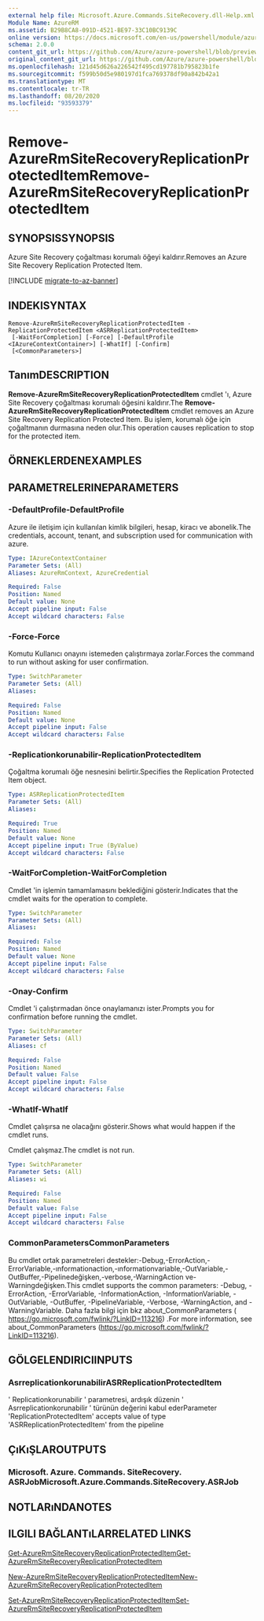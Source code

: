 ```yaml
---
external help file: Microsoft.Azure.Commands.SiteRecovery.dll-Help.xml
Module Name: AzureRM
ms.assetid: B29B8CA8-091D-4521-BE97-33C10BC9139C
online version: https://docs.microsoft.com/en-us/powershell/module/azurerm.siterecovery/remove-azurermsiterecoveryreplicationprotecteditem
schema: 2.0.0
content_git_url: https://github.com/Azure/azure-powershell/blob/preview/src/ResourceManager/SiteRecovery/Commands.SiteRecovery/help/Remove-AzureRmSiteRecoveryReplicationProtectedItem.md
original_content_git_url: https://github.com/Azure/azure-powershell/blob/preview/src/ResourceManager/SiteRecovery/Commands.SiteRecovery/help/Remove-AzureRmSiteRecoveryReplicationProtectedItem.md
ms.openlocfilehash: 121d45d626a226542f495cd197781b795823b1fe
ms.sourcegitcommit: f599b50d5e980197d1fca769378df90a842b42a1
ms.translationtype: MT
ms.contentlocale: tr-TR
ms.lasthandoff: 08/20/2020
ms.locfileid: "93593379"
---
```

# <span data-ttu-id="ca12b-101">Remove-AzureRmSiteRecoveryReplicationProtectedItem</span><span class="sxs-lookup"><span data-stu-id="ca12b-101">Remove-AzureRmSiteRecoveryReplicationProtectedItem</span></span>

## <span data-ttu-id="ca12b-102">SYNOPSIS</span><span class="sxs-lookup"><span data-stu-id="ca12b-102">SYNOPSIS</span></span>
<span data-ttu-id="ca12b-103">Azure Site Recovery çoğaltması korumalı öğeyi kaldırır.</span><span class="sxs-lookup"><span data-stu-id="ca12b-103">Removes an Azure Site Recovery Replication Protected Item.</span></span>

[!INCLUDE [migrate-to-az-banner](../../includes/migrate-to-az-banner.md)]

## <span data-ttu-id="ca12b-104">INDEKI</span><span class="sxs-lookup"><span data-stu-id="ca12b-104">SYNTAX</span></span>

```
Remove-AzureRmSiteRecoveryReplicationProtectedItem -ReplicationProtectedItem <ASRReplicationProtectedItem>
 [-WaitForCompletion] [-Force] [-DefaultProfile <IAzureContextContainer>] [-WhatIf] [-Confirm]
 [<CommonParameters>]
```

## <span data-ttu-id="ca12b-105">Tanım</span><span class="sxs-lookup"><span data-stu-id="ca12b-105">DESCRIPTION</span></span>
<span data-ttu-id="ca12b-106">**Remove-AzureRmSiteRecoveryReplicationProtectedItem** cmdlet 'ı, Azure Site Recovery çoğaltması korumalı öğesini kaldırır.</span><span class="sxs-lookup"><span data-stu-id="ca12b-106">The **Remove-AzureRmSiteRecoveryReplicationProtectedItem** cmdlet removes an Azure Site Recovery Replication Protected Item.</span></span>
<span data-ttu-id="ca12b-107">Bu işlem, korumalı öğe için çoğaltmanın durmasına neden olur.</span><span class="sxs-lookup"><span data-stu-id="ca12b-107">This operation causes replication to stop for the protected item.</span></span>

## <span data-ttu-id="ca12b-108">ÖRNEKLERDEN</span><span class="sxs-lookup"><span data-stu-id="ca12b-108">EXAMPLES</span></span>

## <span data-ttu-id="ca12b-109">PARAMETRELERINE</span><span class="sxs-lookup"><span data-stu-id="ca12b-109">PARAMETERS</span></span>

### <span data-ttu-id="ca12b-110">-DefaultProfile</span><span class="sxs-lookup"><span data-stu-id="ca12b-110">-DefaultProfile</span></span>
<span data-ttu-id="ca12b-111">Azure ile iletişim için kullanılan kimlik bilgileri, hesap, kiracı ve abonelik.</span><span class="sxs-lookup"><span data-stu-id="ca12b-111">The credentials, account, tenant, and subscription used for communication with azure.</span></span>

```yaml
Type: IAzureContextContainer
Parameter Sets: (All)
Aliases: AzureRmContext, AzureCredential

Required: False
Position: Named
Default value: None
Accept pipeline input: False
Accept wildcard characters: False
```

### <span data-ttu-id="ca12b-112">-Force</span><span class="sxs-lookup"><span data-stu-id="ca12b-112">-Force</span></span>
<span data-ttu-id="ca12b-113">Komutu Kullanıcı onayını istemeden çalıştırmaya zorlar.</span><span class="sxs-lookup"><span data-stu-id="ca12b-113">Forces the command to run without asking for user confirmation.</span></span>

```yaml
Type: SwitchParameter
Parameter Sets: (All)
Aliases: 

Required: False
Position: Named
Default value: None
Accept pipeline input: False
Accept wildcard characters: False
```

### <span data-ttu-id="ca12b-114">-Replicationkorunabilir</span><span class="sxs-lookup"><span data-stu-id="ca12b-114">-ReplicationProtectedItem</span></span>
<span data-ttu-id="ca12b-115">Çoğaltma korumalı öğe nesnesini belirtir.</span><span class="sxs-lookup"><span data-stu-id="ca12b-115">Specifies the Replication Protected Item object.</span></span>

```yaml
Type: ASRReplicationProtectedItem
Parameter Sets: (All)
Aliases: 

Required: True
Position: Named
Default value: None
Accept pipeline input: True (ByValue)
Accept wildcard characters: False
```

### <span data-ttu-id="ca12b-116">-WaitForCompletion</span><span class="sxs-lookup"><span data-stu-id="ca12b-116">-WaitForCompletion</span></span>
<span data-ttu-id="ca12b-117">Cmdlet 'in işlemin tamamlamasını beklediğini gösterir.</span><span class="sxs-lookup"><span data-stu-id="ca12b-117">Indicates that the cmdlet waits for the operation to complete.</span></span>

```yaml
Type: SwitchParameter
Parameter Sets: (All)
Aliases: 

Required: False
Position: Named
Default value: None
Accept pipeline input: False
Accept wildcard characters: False
```

### <span data-ttu-id="ca12b-118">-Onay</span><span class="sxs-lookup"><span data-stu-id="ca12b-118">-Confirm</span></span>
<span data-ttu-id="ca12b-119">Cmdlet 'i çalıştırmadan önce onaylamanızı ister.</span><span class="sxs-lookup"><span data-stu-id="ca12b-119">Prompts you for confirmation before running the cmdlet.</span></span>

```yaml
Type: SwitchParameter
Parameter Sets: (All)
Aliases: cf

Required: False
Position: Named
Default value: False
Accept pipeline input: False
Accept wildcard characters: False
```

### <span data-ttu-id="ca12b-120">-WhatIf</span><span class="sxs-lookup"><span data-stu-id="ca12b-120">-WhatIf</span></span>
<span data-ttu-id="ca12b-121">Cmdlet çalışırsa ne olacağını gösterir.</span><span class="sxs-lookup"><span data-stu-id="ca12b-121">Shows what would happen if the cmdlet runs.</span></span>

<span data-ttu-id="ca12b-122">Cmdlet çalışmaz.</span><span class="sxs-lookup"><span data-stu-id="ca12b-122">The cmdlet is not run.</span></span>

```yaml
Type: SwitchParameter
Parameter Sets: (All)
Aliases: wi

Required: False
Position: Named
Default value: False
Accept pipeline input: False
Accept wildcard characters: False
```

### <span data-ttu-id="ca12b-123">CommonParameters</span><span class="sxs-lookup"><span data-stu-id="ca12b-123">CommonParameters</span></span>
<span data-ttu-id="ca12b-124">Bu cmdlet ortak parametreleri destekler:-Debug,-ErrorAction,-ErrorVariable,-ınformationaction,-ınformationvariable,-OutVariable,-OutBuffer,-Pipelinedeğişken,-verbose,-WarningAction ve-Warningdeğişken.</span><span class="sxs-lookup"><span data-stu-id="ca12b-124">This cmdlet supports the common parameters: -Debug, -ErrorAction, -ErrorVariable, -InformationAction, -InformationVariable, -OutVariable, -OutBuffer, -PipelineVariable, -Verbose, -WarningAction, and -WarningVariable.</span></span> <span data-ttu-id="ca12b-125">Daha fazla bilgi için bkz about_CommonParameters ( https://go.microsoft.com/fwlink/?LinkID=113216) .</span><span class="sxs-lookup"><span data-stu-id="ca12b-125">For more information, see about_CommonParameters (https://go.microsoft.com/fwlink/?LinkID=113216).</span></span>

## <span data-ttu-id="ca12b-126">GÖLGELENDIRICI</span><span class="sxs-lookup"><span data-stu-id="ca12b-126">INPUTS</span></span>

### <span data-ttu-id="ca12b-127">Asrreplicationkorunabilir</span><span class="sxs-lookup"><span data-stu-id="ca12b-127">ASRReplicationProtectedItem</span></span>
<span data-ttu-id="ca12b-128">' Replicationkorunabilir ' parametresi, ardışık düzenin ' Asrreplicationkorunabilir ' türünün değerini kabul eder</span><span class="sxs-lookup"><span data-stu-id="ca12b-128">Parameter 'ReplicationProtectedItem' accepts value of type 'ASRReplicationProtectedItem' from the pipeline</span></span>

## <span data-ttu-id="ca12b-129">ÇıKıŞLAR</span><span class="sxs-lookup"><span data-stu-id="ca12b-129">OUTPUTS</span></span>

### <span data-ttu-id="ca12b-130">Microsoft. Azure. Commands. SiteRecovery. ASRJob</span><span class="sxs-lookup"><span data-stu-id="ca12b-130">Microsoft.Azure.Commands.SiteRecovery.ASRJob</span></span>

## <span data-ttu-id="ca12b-131">NOTLARıNDA</span><span class="sxs-lookup"><span data-stu-id="ca12b-131">NOTES</span></span>

## <span data-ttu-id="ca12b-132">ILGILI BAĞLANTıLAR</span><span class="sxs-lookup"><span data-stu-id="ca12b-132">RELATED LINKS</span></span>

[<span data-ttu-id="ca12b-133">Get-AzureRmSiteRecoveryReplicationProtectedItem</span><span class="sxs-lookup"><span data-stu-id="ca12b-133">Get-AzureRmSiteRecoveryReplicationProtectedItem</span></span>](./Get-AzureRmSiteRecoveryReplicationProtectedItem.md)

[<span data-ttu-id="ca12b-134">New-AzureRmSiteRecoveryReplicationProtectedItem</span><span class="sxs-lookup"><span data-stu-id="ca12b-134">New-AzureRmSiteRecoveryReplicationProtectedItem</span></span>](./New-AzureRmSiteRecoveryReplicationProtectedItem.md)

[<span data-ttu-id="ca12b-135">Set-AzureRmSiteRecoveryReplicationProtectedItem</span><span class="sxs-lookup"><span data-stu-id="ca12b-135">Set-AzureRmSiteRecoveryReplicationProtectedItem</span></span>](./Set-AzureRmSiteRecoveryReplicationProtectedItem.md)
